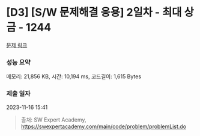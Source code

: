 # [D3] [S/W 문제해결 응용] 2일차 - 최대 상금 - 1244 

[문제 링크](https://swexpertacademy.com/main/code/problem/problemDetail.do?contestProbId=AV15Khn6AN0CFAYD) 

### 성능 요약

메모리: 21,856 KB, 시간: 10,194 ms, 코드길이: 1,615 Bytes

### 제출 일자

2023-11-16 15:41



> 출처: SW Expert Academy, https://swexpertacademy.com/main/code/problem/problemList.do